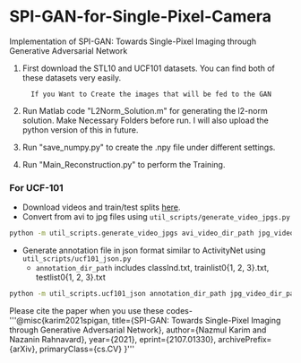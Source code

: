 # SPI-GAN-for-Single-Pixel-Camera
Implementation of SPI-GAN: Towards Single-Pixel Imaging through Generative Adversarial Network

1. First download the STL10 and UCF101 datasets. You can find both of these datasets very easily. 
	
		 If you Want to Create the images that will be fed to the GAN 
		 
2. Run Matlab code "L2Norm_Solution.m" for generating the l2-norm solution. Make Necessary Folders before run. I will also upload the python version of this in future.  
		
		
3. Run "save_numpy.py" to create the .npy file under different settings. 

4. Run "Main_Reconstruction.py" to perform the Training.



### For UCF-101

* Download videos and train/test splits [here](http://crcv.ucf.edu/data/UCF101.php).
* Convert from avi to jpg files using ```util_scripts/generate_video_jpgs.py```

```bash
python -m util_scripts.generate_video_jpgs avi_video_dir_path jpg_video_dir_path ucf101
```

* Generate annotation file in json format similar to ActivityNet using ```util_scripts/ucf101_json.py```
  * ```annotation_dir_path``` includes classInd.txt, trainlist0{1, 2, 3}.txt, testlist0{1, 2, 3}.txt

```bash
python -m util_scripts.ucf101_json annotation_dir_path jpg_video_dir_path dst_json_path
```
Please cite the paper when you use these codes-
	'''@misc{karim2021spigan,
	      title={SPI-GAN: Towards Single-Pixel Imaging through Generative Adversarial Network}, 
	      author={Nazmul Karim and Nazanin Rahnavard},
	      year={2021},
	      eprint={2107.01330},
	      archivePrefix={arXiv},
	      primaryClass={cs.CV}
	}'''
